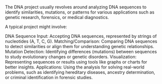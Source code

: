 The DNA project usually revolves around analyzing DNA sequences to identify similarities, mutations, or patterns for various applications such as genetic research, forensics, or medical diagnostics.

A typical project might involve:

DNA Sequence Input: Accepting DNA sequences, represented by strings of nucleotides (A, T, C, G).
Matching/Comparison: Comparing DNA sequences to detect similarities or align them for understanding genetic relationships.
Mutation Detection: Identifying differences (mutations) between sequences to study evolutionary changes or genetic disorders.
Visualization: Representing sequences or results using tools like graphs or charts for better insights.
Applications: Using the analysis for solving real-world problems, such as identifying hereditary diseases, ancestry determination, or criminal identification in forensic studies.
